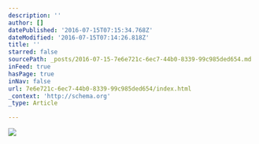 ```yaml
---
description: ''
author: []
datePublished: '2016-07-15T07:15:34.768Z'
dateModified: '2016-07-15T07:14:26.818Z'
title: ''
starred: false
sourcePath: _posts/2016-07-15-7e6e721c-6ec7-44b0-8339-99c985ded654.md
inFeed: true
hasPage: true
inNav: false
url: 7e6e721c-6ec7-44b0-8339-99c985ded654/index.html
_context: 'http://schema.org'
_type: Article

---
```

![](https://the-grid-user-content.s3-us-west-2.amazonaws.com/4d47a491-c5db-49f3-bac8-104e0e87d87f.jpg)